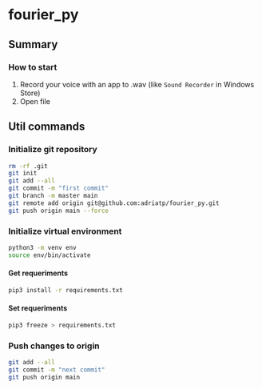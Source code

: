 # fourier_py

## Summary

### How to start

1. Record your voice with an app to .wav (like `Sound Recorder` in Windows Store)
2. Open file

## Util commands

### Initialize git repository

```bash
rm -rf .git
git init
git add --all
git commit -m "first commit"
git branch -m master main
git remote add origin git@github.com:adriatp/fourier_py.git
git push origin main --force
```

### Initialize virtual environment

```bash
python3 -m venv env
source env/bin/activate
```

#### Get requeriments

```bash
pip3 install -r requirements.txt
```

#### Set requeriments

```bash
pip3 freeze > requirements.txt
```

### Push changes to origin

```bash
git add --all
git commit -m "next commit"
git push origin main
```

